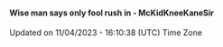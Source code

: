 #### Wise man says only fool rush in - McKidKneeKaneSir
Updated on 11/04/2023 - 16:10:38 (UTC) Time Zone
